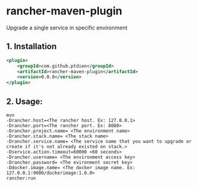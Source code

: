 # rancher-maven-plugin 
Upgrade a single service in specific environment
## 1. Installation
```xml
<plugin>
    <groupId>com.github.ptdien</groupId>
    <artifactId>rancher-maven-plugin</artifactId>
    <version>0.0.8</version>
</plugin>
```

## 2. Usage:

```text
mvn 
-Drancher.host=<The rancher host. Ex: 127.0.0.1>
-Drancher.port=<The rancher port. Ex: 8080>
-Drancher.project.name= <The environment name>
-Drancher.stack.name= <The stack name>
-Drancher.service.name= <The service name that you want to upgrade or create if it's not already existed on stack.>
-Dservice.action.timeout=60000 <60 seconds>
-Drancher.username= <The environment access key>
-Drancher.password= <The evironment secret key>
-Ddocker.image.name= <The docker image name. Ex: 127.0.0.1:9000/dockerimage:1.0.0>
rancher:run
```
